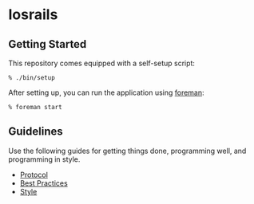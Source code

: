 Iosrails
========

Getting Started
---------------

This repository comes equipped with a self-setup script:

    % ./bin/setup

After setting up, you can run the application using [foreman]:

    % foreman start

[foreman]: http://ddollar.github.io/foreman/

Guidelines
----------

Use the following guides for getting things done, programming well, and
programming in style.

* [Protocol](http://github.com/thoughtbot/guides/blob/master/protocol)
* [Best Practices](http://github.com/thoughtbot/guides/blob/master/best-practices)
* [Style](http://github.com/thoughtbot/guides/blob/master/style)
